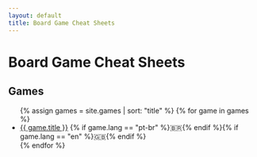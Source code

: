 ```yaml
---
layout: default
title: Board Game Cheat Sheets
---
```


# Board Game Cheat Sheets

## Games

<ul>
{% assign games = site.games | sort: "title" %}
{% for game in games %}
  <li><a href="{{ game.url | relative_url }}">{{ game.title }}</a> {% if game.lang == "pt-br" %}🇧🇷{% endif %}{% if game.lang == "en" %}🇬🇧{% endif %}</li>
{% endfor %}
</ul>
